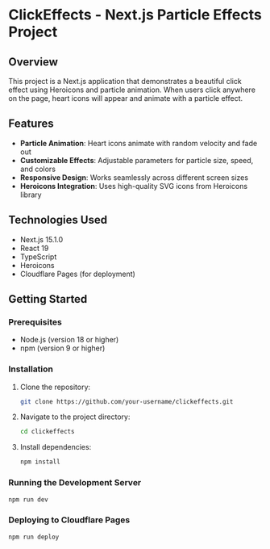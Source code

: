 # ClickEffects - Next.js Particle Effects Project

## Overview
This project is a Next.js application that demonstrates a beautiful click effect using Heroicons and particle animation. When users click anywhere on the page, heart icons will appear and animate with a particle effect.

## Features
- **Particle Animation**: Heart icons animate with random velocity and fade out
- **Customizable Effects**: Adjustable parameters for particle size, speed, and colors
- **Responsive Design**: Works seamlessly across different screen sizes
- **Heroicons Integration**: Uses high-quality SVG icons from Heroicons library

## Technologies Used
- Next.js 15.1.0
- React 19
- TypeScript
- Heroicons
- Cloudflare Pages (for deployment)

## Getting Started

### Prerequisites
- Node.js (version 18 or higher)
- npm (version 9 or higher)

### Installation
1. Clone the repository:
   ```bash
   git clone https://github.com/your-username/clickeffects.git
   ```
2. Navigate to the project directory:
   ```bash
   cd clickeffects
   ```
3. Install dependencies:
   ```bash
   npm install
   ```

### Running the Development Server
```bash
npm run dev
```

### Deploying to Cloudflare Pages
```bash
npm run deploy
```
